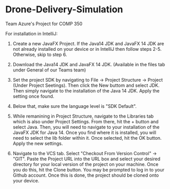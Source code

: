# Drone-Delivery-Simulation
Team Azure's Project for COMP 350

For installation in IntelliJ:

1. Create a new JavaFX Project. If the Java14 JDK and JavaFX 14 JDK are not already installed on your device or in IntelliJ then follow steps 2-5. Otherwise, skip to step 6.

2. Download the Java14 JDK and JavaFX 14 JDK. (Available in the files tab under General of our Teams team)

3. Set the project SDK by navigating to File -> Project Structure -> Project (Under Project Seetings). Then click the New buttom and select
JDK. Then simply navigate to the installation of the Java 14 JDK. Apply the setting once found.

4. Below that, make sure the language level is "SDK Default".

5. While remanining in Project Structure, navigate to the Libraries tab which is also under Project Settings. From there, hit the + button
 and select Java. Then, you will need to navigate to your installation of the JavaFX JDK for Java 14. Once you find where it is installed,
 you will need to select the lib folder within it. Once selected, hit the OK button. Apply the new settings.

6. Navigate to the VCS tab. Select "Checkout From Version Control" -> "GIT". Paste the Project URL into the URL box and select your desired directory for your local version of the project on your machine. Once you do this, hit the Clone button. You may be prompted to log in to your Github account. Once this is done, the project should be cloned onto your device.
